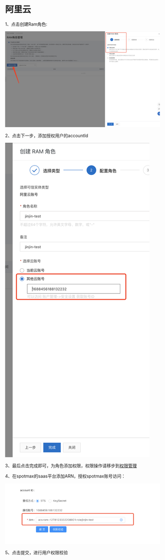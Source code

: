 # 阿里云

1、点击创建Ram角色:

![](../../.gitbook/assets/image%20%28164%29.png)

2、点击下一步，添加授权用户的accountId

![](../../.gitbook/assets/image%20%28165%29.png)

3、最后点击完成即可，为角色添加权限，权限操作请移步到[权限管理](https://docs.spotmaxtech.com/saas-gong-neng-jie-shao/quan-xian-guan-li/e-li-yun)

4、在spotmax的saas平台添加ARN，授权spotmax账号访问：  


![](../../.gitbook/assets/image%20%28168%29.png)

5、点击提交，进行用户权限校验

